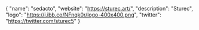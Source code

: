 {
  "name": "sedacto",
  "website": "https://sturec.art/",
  "description": "Sturec",
  "logo": "https://i.ibb.co/NFnqk0r/logo-400x400.png",
  "twitter": "https://twitter.com/sturec5"
}
